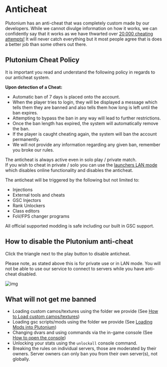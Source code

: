 # Anticheat

Plutonium has an anti-cheat that was completely custom made by our developers. While we cannot divulge information on how it works, we can confidently say that it works as we have thwarted over
[20,000 cheating attempts!](https://forum.plutonium.pw/topic/10225/anticheat-1-year-statistics) It will never catch everything but it most people agree that is does a better job than some others out there.

## Plutonium Cheat Policy

It is important you read and understand the following policy in regards to our anticheat system.

**Upon detection of a Cheat:**

* Automatic ban of 7 days is placed onto the account.
* When the player tries to login, they will be displayed a message which tells them they are banned and also tells them how long is left until the ban expires.
* Attempting to bypass the ban in any way will lead to further restrictions.
* Once the ban length has expired, the system will automatically remove the ban.
* If the player is caught cheating again, the system will ban the account permanently.
* We will not provide any information regarding any given ban, remember you broke our rules.


<Alert variant="danger">

The anticheat is always active even in solo play / private match.  
If you wish to cheat in private / solo you can use the <a href="#how-to-disable-the-plutonium-anti-cheat">launchers LAN mode</a> which disables online functionality and disables the anticheat.  

</Alert>

The anticheat will be triggered by the following but not limited to:

* Injections
* External tools and cheats
* GSC Injectors
* Rank Unlockers
* Class editors
* FoV/FPS changer programs

All official supported modding is safe including our built in GSC support.

## How to disable the Plutonium anti-cheat

Click the triangle next to the play button to disable anticheat.

Please note, as stated above this is for private use or in LAN mode. You will not be able to use our service to connect to servers while you have anti-cheat disabled.

![img](https://i.imgur.com/s82KygR.gif)

## What will not get me banned

* Loading custom camos/textures using the folder we provide (See [How to Load custom camos/textures](./modding/loading-textures))
* Loading gsc scripts/mods using the folder we provide (See [Loading Mods into Plutonium](./modding/loading-mods))
* Changing dvars and using commands via the in-game console (See [How to open the console](./opening-console))
* Unlocking your stats using the ```unlockall``` console command.
* Breaking the rules on individual servers, those are moderated by their owners. Server owners can only ban you from their own server(s), not globally.
